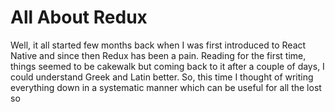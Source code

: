 # All About Redux

Well, it all started few months back when I was first introduced to React Native and since then Redux has been a pain. Reading for the first time, things seemed to be cakewalk but coming back to it after a couple of days, I could understand Greek and Latin better. So, this time I thought of writing everything down in a systematic manner which can be useful for all the lost so
<!--stackedit_data:
eyJoaXN0b3J5IjpbMzA4MDc2NDg5XX0=
-->